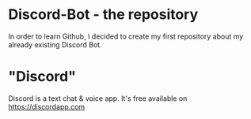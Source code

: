 # Discord-Bot - the repository

In order to learn Github, I decided to create my first repository about my already existing Discord Bot.


# "Discord"

Discord is a text chat & voice app. It's free available on https://discordapp.com



 
